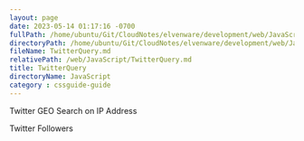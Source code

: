 ```yaml
---
layout: page
date: 2023-05-14 01:17:16 -0700
fullPath: /home/ubuntu/Git/CloudNotes/elvenware/development/web/JavaScript/TwitterQuery.md
directoryPath: /home/ubuntu/Git/CloudNotes/elvenware/development/web/JavaScript
fileName: TwitterQuery.md
relativePath: /web/JavaScript/TwitterQuery.md
title: TwitterQuery
directoryName: JavaScript
category : cssguide-guide
---
```



Twitter GEO Search on IP Address

Twitter Followers



